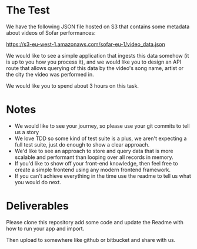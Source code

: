# The Test
We have the following JSON file hosted on S3 that contains some metadata about videos of Sofar performances:

https://s3-eu-west-1.amazonaws.com/sofar-eu-1/video_data.json

We would like to see a simple application that ingests this data somehow (it is up to you how you process it), and we would like you to design an API route that allows querying of this data by the video's song name, artist or the city the video was performed in.

We would like you to spend about 3 hours on this task.

# Notes

* We would like to see your journey, so please use your git commits to tell us a story
* We love TDD so some kind of test suite is a plus, we aren't expecting a full test suite, just do enough to show a clear approach.
* We'd like to see an approach to store and query data that is more scalable and performant than looping over all records in memory.
* If you'd like to show off your front-end knowledge, then feel free to create a simple frontend using any modern frontend framework.
* If you can't achieve everything in the time use the readme to tell us what you would do next.

# Deliverables

Please clone this repository add some code and update the Readme with how to run your app and import.

Then upload to somewhere like github or bitbucket and share with us.